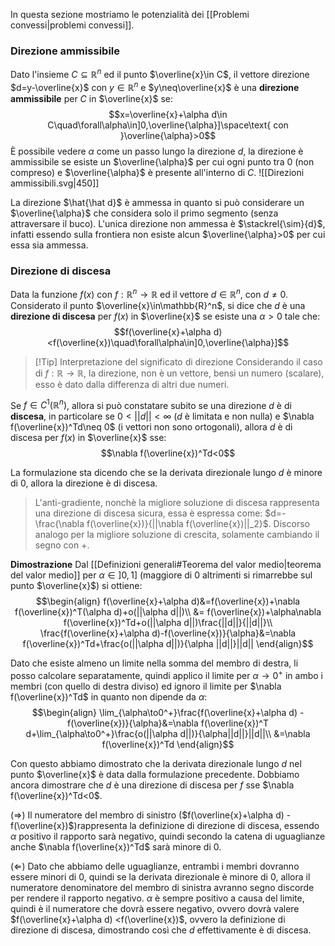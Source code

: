 In questa sezione mostriamo le potenzialità dei [[Problemi convessi|problemi convessi]].

### Direzione ammissibile
Dato l'insieme $C\subseteq \mathbb{R}^n$ ed il punto $\overline{x}\in C$, il vettore direzione $d=y-\overline{x}$ con $y\in\mathbb{R}^n$ e $y\neq\overline{x}$ è una **direzione ammissibile** per $C$ in $\overline{x}$ se:
$$x=\overline{x}+\alpha d\in C\quad\forall\alpha\in]0,\overline{\alpha}]\space\text{ con }\overline{\alpha}>0$$
È possibile vedere $\alpha$ come un passo lungo la direzione $d$, la direzione è ammissibile se esiste un $\overline{\alpha}$ per cui ogni punto tra $0$ (non compreso) e $\overline{\alpha}$ è presente all'interno di $C$.
![[Direzioni ammissibili.svg|450]]

La direzione $\hat{\hat d}$ è ammessa in quanto si può considerare un $\overline{\alpha}$ che considera solo il primo segmento (senza attraversare il buco).
L'unica direzione non ammessa è $\stackrel{\sim}{d}$, infatti essendo sulla frontiera non esiste alcun $\overline{\alpha}>0$ per cui essa sia ammessa.

### Direzione di discesa
Data la funzione $f(x)$ con $f:\mathbb{R}^n\to\mathbb{R}$ ed il vettore $d\in\mathbb{R}^n$, con $d\neq 0$.
Considerato il punto $\overline{x}\in\mathbb{R}^n$, si dice che $d$ è una **direzione di discesa** per $f(x)$ in $\overline{x}$ se esiste una $\alpha>0$ tale che:
$$f(\overline{x}+\alpha d)<f(\overline{x})\quad\forall\alpha\in]0,\overline{\alpha}]$$


>[!Tip] Interpretazione del significato di direzione
>Considerando il caso di $f:\mathbb{R}\to\mathbb{R}$, la direzione, non è un vettore, bensì un numero (scalare), esso è dato dalla differenza di altri due numeri.

Se $f\in C^1(\mathbb{R}^n)$, allora si può constatare subito se una direzione $d$ è di **discesa**, in particolare se $0<||d||<\infty$ ($d$ è limitata e non nulla) e $\nabla f(\overline{x})^Td\neq 0$ (i vettori non sono ortogonali), allora $d$ è di discesa per $f(x)$ in $\overline{x}$ sse:
$$\nabla f(\overline{x})^Td<0$$

La formulazione sta dicendo che se la derivata direzionale lungo $d$ è minore di $0$, allora la direzione è di discesa.

>L'anti-gradiente, nonchè la migliore soluzione di discesa rappresenta una direzione di discesa sicura, essa è espressa come: $d=-\frac{\nabla f(\overline{x})}{||\nabla f(\overline{x})||_2}$.
>Discorso analogo per la migliore soluzione di crescita, solamente cambiando il segno con $+$.

**Dimostrazione**
Dal [[Definizioni generali#Teorema del valor medio|teorema del valor medio]] per $\alpha\in]0,1]$ (maggiore di $0$ altrimenti si rimarrebbe sul punto $\overline{x}$) si ottiene:
$$\begin{align}
f(\overline{x}+\alpha d)&=f(\overline{x})+\nabla f(\overline{x})^T(\alpha d)+o(||\alpha d||)\\
&= f(\overline{x})+\alpha\nabla f(\overline{x})^Td+o(||\alpha d||)\frac{||d||}{||d||}\\
\frac{f(\overline{x}+\alpha d)-f(\overline{x})}{\alpha}&=\nabla f(\overline{x})^Td+\frac{o(||\alpha d||)}{\alpha ||d||}||d||
\end{align}$$

Dato che esiste almeno un limite nella somma del membro di destra, li posso calcolare separatamente, quindi applico il limite per $\alpha\to0^+$ in ambo i membri (con quello di destra diviso) ed ignoro il limite per $\nabla f(\overline{x})^Td$ in quanto non dipende da $\alpha$:
$$\begin{align}
\lim_{\alpha\to0^+}\frac{f(\overline{x}+\alpha d) -f(\overline{x})}{\alpha}&=\nabla f(\overline{x})^T d+\lim_{\alpha\to0^+}\frac{o(||\alpha d||)}{\alpha||d||}||d||\\
&=\nabla f(\overline{x})^Td
\end{align}$$

Con questo abbiamo dimostrato che la derivata direzionale lungo $d$ nel punto $\overline{x}$ è data dalla formulazione precedente.
Dobbiamo ancora dimostrare che $d$ è una direzione di discesa per $f$ sse $\nabla f(\overline{x})^Td<0$.

($\Rightarrow$)
Il numeratore del membro di sinistro ($f(\overline{x}+\alpha d) -f(\overline{x})$)rappresenta la definizione di direzione di discesa, essendo $\alpha$ positivo il rapporto sarà negativo, quindi secondo la catena di uguaglianze anche $\nabla f(\overline{x})^Td$ sarà minore di $0$.

($\Leftarrow$)
Dato che abbiamo delle uguaglianze, entrambi i membri dovranno essere minori di $0$, quindi se la derivata direzionale è minore di $0$, allora il numeratore denominatore del membro di sinistra avranno segno discorde per rendere il rapporto negativo.
$\alpha$ è sempre positivo a causa del limite, quindi è il numeratore che dovrà essere negativo, ovvero dovrà valere $f(\overline{x}+\alpha d) <f(\overline{x})$, ovvero la definizione di direzione di discesa, dimostrando così che $d$ effettivamente è di discesa.

